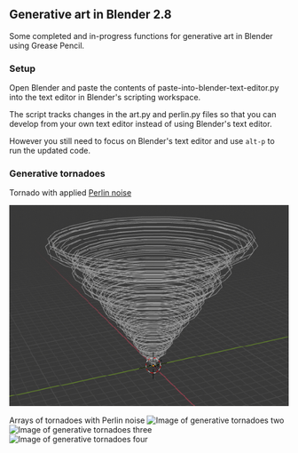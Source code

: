 ## Generative art in Blender 2.8
Some completed and in-progress functions for generative art in Blender using Grease Pencil.

### Setup
Open Blender and paste the contents of paste-into-blender-text-editor.py into the text editor in Blender's scripting workspace.

The script tracks changes in the art.py and perlin.py files so that you can develop from your own text editor instead of using Blender's text editor.

However you still need to focus on Blender's text editor and use `alt-p` to run the updated code.

### Generative tornadoes
Tornado with applied [Perlin noise](https://en.wikipedia.org/wiki/Perlin_noise)

![Image of generative tornadoes one](images/tornado_0.png)

Arrays of tornadoes with Perlin noise
![Image of generative tornadoes two](images/tornado_1.jpg)
![Image of generative tornadoes three](images/tornado_2.jpg)
![Image of generative tornadoes four](images/tornado_3.jpg)
